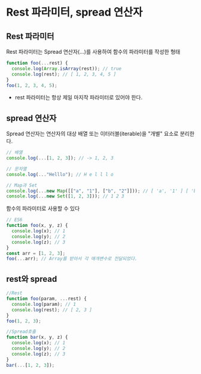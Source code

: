 # Rest 파라미터, spread 연산자

## Rest 파라미터

Rest 파라미터는 Spread 연산자(...)를 사용하여 함수의 파라미터를 작성한 형태

```javascript
function foo(...rest) {
  console.log(Array.isArray(rest)); // true
  console.log(rest); // [ 1, 2, 3, 4, 5 ]
}
foo(1, 2, 3, 4, 5);
```

- rest 파라미터는 항상 제일 마지작 파라미터로 있어야 한다.

## spread 연산자

Spread 연산자는 연산자의 대상 배열 또는 이터러블(iterable)을 "개별" 요소로 분리한다.

```javascript
// 배열
console.log(...[1, 2, 3]); // -> 1, 2, 3

// 문자열
console.log(..."Helllo"); // H e l l l o

// Map과 Set
console.log(...new Map([["a", "1"], ["b", "2"]])); // [ 'a', '1' ] [ 'b', '2' ]
console.log(...new Set([1, 2, 3])); // 1 2 3
```

함수의 파라미터로 사용할 수 있다

```javascript
// ES6
function foo(x, y, z) {
  console.log(x); // 1
  console.log(y); // 2
  console.log(z); // 3
}
const arr = [1, 2, 3];
foo(...arr); // Array를 받아서 각 매개변수로 전달되었다.
```

## rest와 spread

```javascript
//Rest
function foo(param, ...rest) {
  console.log(param); // 1
  console.log(rest); // [ 2, 3 ]
}
foo(1, 2, 3);

//Spread호출
function bar(x, y, z) {
  console.log(x); // 1
  console.log(y); // 2
  console.log(z); // 3
}
bar(...[1, 2, 3]);
```

